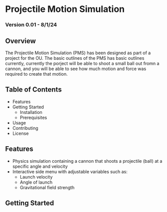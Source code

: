 # Projectile Motion Simulation
### Version 0.01 - 8/1/24

## Overview
The Projectile Motion Simulation (PMS) has been designed as part of a project for the OU. The basic outlines of the PMS has basic outlines currently,
currently the porject will be able to shoot a small ball out fromn a cannon, and you will be able to see how much motion and force was required to create
that motion.

## Table of Contents
  - Features
  - Getting Started
    - Installation
    - Prerequisites
  - Usage
  - Contributing
  - License

## Features
 - Physics simulation containing a cannon that shoots a projectile (ball) at a specific angle and velocity
 - Interactive side menu with adjustable variables such as:
    - Launch velocity
    - Angle of launch
    - Gravitational field strength

## Getting Started
